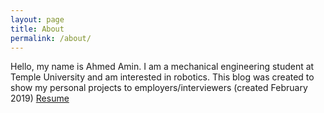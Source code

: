 ```yaml
---
layout: page
title: About
permalink: /about/
---
```


Hello, my name is Ahmed Amin. I am a mechanical engineering student at Temple University and am interested in robotics. This blog was created to show my personal projects to employers/interviewers (created February 2019)
[Resume](/assets/AhmedAmin.pdf)